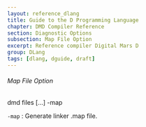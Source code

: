```yaml
---
layout: reference_dlang
title: Guide to the D Programming Language
chapter: DMD Compiler Reference
section: Diagnostic Options
subsection: Map File Option
excerpt: Reference compiler Digital Mars D
group: DLang
tags: [dlang, dguide, draft]
---
```


###### Map File Option

<div markdown='1' class='syntax'>
    dmd files [...] -map

`-map`
: Generate linker .map file.
</div>
